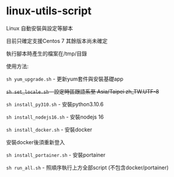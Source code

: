 # linux-utils-script
Linux 自動安裝與設定等腳本

目前只確定支援Centos 7 其餘版本尚未確定

執行腳本時產生的檔案在/tmp/目錄

使用方法:

`sh yum_upgrade.sh` - 更新yum套件與安裝基礎app

~~`sh set_locale.sh` - 設定時區跟語系至 Asia/Taipei zh_TW.UTF-8~~

`sh install_py310.sh` - 安裝python3.10.6

`sh install_nodejs16.sh` - 安裝nodejs 16

`sh install_docker.sh` - 安裝docker

安裝docker後須重新登入

`sh install_portainer.sh` - 安裝portainer

`sh run_all.sh` - 照順序執行上方全部script (不包含docker/portainer)

